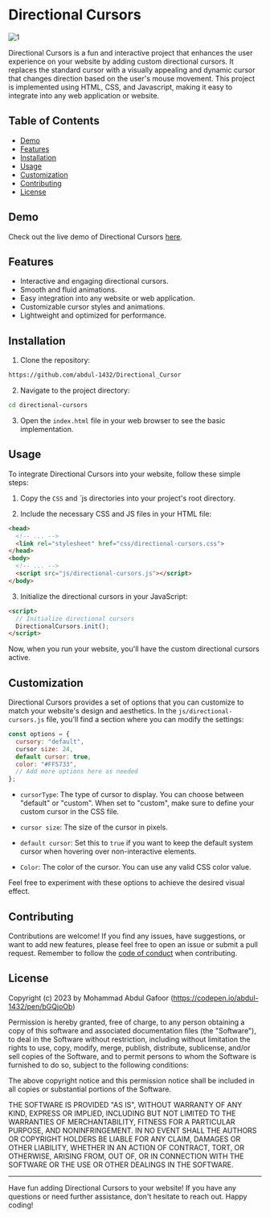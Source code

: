 # Directional Cursors

![1](https://github.com/abdul-1432/Directional_Cursor/assets/124916666/ed57c93c-35f1-4e83-bd99-a64e9716fd6d)


Directional Cursors is a fun and interactive project that enhances the user experience on your website by adding custom directional cursors. It replaces the standard cursor with a visually appealing and dynamic cursor that changes direction based on the user's mouse movement. This project is implemented using HTML, CSS, and Javascript, making it easy to integrate into any web application or website.

## Table of Contents

- [Demo](https://codepen.io/abdul-1432/pen/bGQjoOb)
- [Features](#features)
- [Installation](#installation)
- [Usage](#usage)
- [Customization](#customization)
- [Contributing](#contributing)
- [License](#license)

## Demo

Check out the live demo of Directional Cursors [here](https://codepen.io/abdul-1432/pen/bGQjoOb).


## Features

- Interactive and engaging directional cursors.
- Smooth and fluid animations.
- Easy integration into any website or web application.
- Customizable cursor styles and animations.
- Lightweight and optimized for performance.

## Installation

1. Clone the repository:

```bash
https://github.com/abdul-1432/Directional_Cursor
```

2. Navigate to the project directory:

```bash
cd directional-cursors
```

3. Open the `index.html` file in your web browser to see the basic implementation.

## Usage

To integrate Directional Cursors into your website, follow these simple steps:

1. Copy the `CSS` and `js directories into your project's root directory.

2. Include the necessary CSS and JS files in your HTML file:

```HTML
<head>
  <!-- ... -->
  <link rel="stylesheet" href="css/directional-cursors.css">
</head>
<body>
  <!-- ... -->
  <script src="js/directional-cursors.js"></script>
</body>
```

3. Initialize the directional cursors in your JavaScript:

```HTML
<script>
  // Initialize directional cursors
  DirectionalCursors.init();
</script>
```

Now, when you run your website, you'll have the custom directional cursors active.

## Customization

Directional Cursors provides a set of options that you can customize to match your website's design and aesthetics. In the `js/directional-cursors.js` file, you'll find a section where you can modify the settings:

```javascript
const options = {
  cursory: "default",
  cursor size: 24,
  default cursor: true,
  color: "#FF5733",
  // Add more options here as needed
};
```

- `cursorType`: The type of cursor to display. You can choose between "default" or "custom". When set to "custom", make sure to define your custom cursor in the CSS file.

- `cursor size`: The size of the cursor in pixels.

- `default cursor`: Set this to `true` if you want to keep the default system cursor when hovering over non-interactive elements.

- `Color`: The color of the cursor. You can use any valid CSS color value.

Feel free to experiment with these options to achieve the desired visual effect.

## Contributing

Contributions are welcome! If you find any issues, have suggestions, or want to add new features, please feel free to open an issue or submit a pull request. Remember to follow the [code of conduct](CODE_OF_CONDUCT.md) when contributing.

## License

Copyright (c) 2023 by Mohammad Abdul Gafoor (https://codepen.io/abdul-1432/pen/bGQjoOb)

Permission is hereby granted, free of charge, to any person obtaining a copy of this software and associated documentation files (the "Software"), to deal in the Software without restriction, including without limitation the rights to use, copy, modify, merge, publish, distribute, sublicense, and/or sell copies of the Software, and to permit persons to whom the Software is furnished to do so, subject to the following conditions:

The above copyright notice and this permission notice shall be included in all copies or substantial portions of the Software.

THE SOFTWARE IS PROVIDED "AS IS", WITHOUT WARRANTY OF ANY KIND, EXPRESS OR IMPLIED, INCLUDING BUT NOT LIMITED TO THE WARRANTIES OF MERCHANTABILITY, FITNESS FOR A PARTICULAR PURPOSE, AND NONINFRINGEMENT. IN NO EVENT SHALL THE AUTHORS OR COPYRIGHT HOLDERS BE LIABLE FOR ANY CLAIM, DAMAGES OR OTHER LIABILITY, WHETHER IN AN ACTION OF CONTRACT, TORT, OR OTHERWISE, ARISING FROM, OUT OF, OR IN CONNECTION WITH THE SOFTWARE OR THE USE OR OTHER DEALINGS IN THE SOFTWARE.


---

Have fun adding Directional Cursors to your website! If you have any questions or need further assistance, don't hesitate to reach out. Happy coding!
